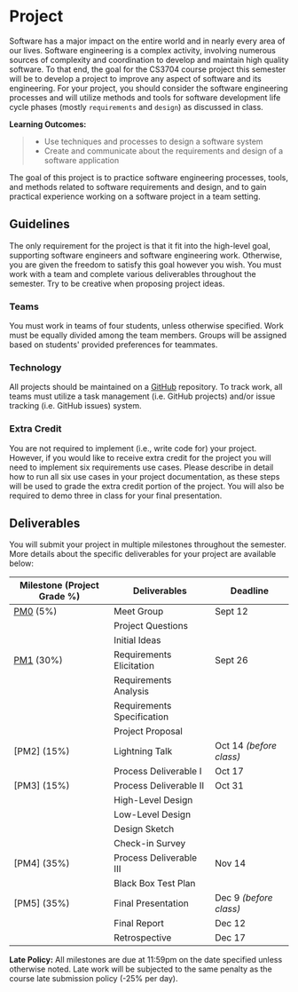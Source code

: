 # Project

Software has a major impact on the entire world and in nearly every area of our lives. Software engineering is a complex activity, involving numerous sources of complexity and coordination to develop and maintain high quality software. To that end, the goal for the CS3704 course project this semester will be to develop a project to improve any aspect of software and its engineering. For your project, you should consider the software engineering processes and will utilize methods and tools for software development life cycle phases (mostly `requirements` and `design`) as discussed in class.

**Learning Outcomes:**
> * Use techniques and processes to design a software system
> * Create and communicate about the requirements and design of a software application

The goal of this project is to practice software engineering processes, tools, and methods related to software requirements and design, and to gain practical experience working on a software project in a team setting.

## Guidelines

The only requirement for the project is that it fit into the high-level goal, supporting software engineers and software engineering work. Otherwise, you are given the freedom to satisfy this goal however you wish. You must work with a team and complete various deliverables throughout the semester. Try to be creative when proposing project ideas.

### Teams

You must work in teams of four students, unless otherwise specified. Work must be equally divided among the team members. Groups will be assigned based on students' provided preferences for teammates.

### Technology

All projects should be maintained on a [GitHub](https://github.com) repository. To track work, all teams must utilize a task management (i.e. GitHub projects) and/or issue tracking (i.e. GitHub issues) system.

### Extra Credit
You are not required to implement (i.e., write code for) your project. However, if you would like to receive extra credit for the project you will need to implement six requirements use cases. Please describe in detail how to run all six use cases in your project documentation, as these steps will be used to grade the extra credit portion of the project. You will also be required to demo three in class for your final presentation. 

## Deliverables

You will submit your project in multiple milestones throughout the semester. More details about the specific deliverables for your project are available below:

|  Milestone (Project Grade %) | Deliverables     |  Deadline       |
|---------|----------------------------------|-----------------|
| [PM0](./PM0.md) (5%)  | Meet Group  | Sept 12 |
|             | Project Questions     |         |
|             | Initial Ideas         |         |
| [PM1](./PM1.md) (30%) | Requirements Elicitation | Sept 26 |
|             | Requirements Analysis |         |
|             | Requirements Specification |    |
|             | Project Proposal      |         |
| [PM2] (15%) | Lightning Talk        |  Oct 14 _(before class)_  |
|             | Process Deliverable I |  Oct 17 |
| [PM3] (15%) | Process Deliverable II|  Oct 31 |
|             | High-Level Design     |         |
|             | Low-Level Design      |         |
|             | Design Sketch         |         |
|             | Check-in Survey       |         |
| [PM4] (35%) | Process Deliverable III | Nov 14|
|             | Black Box Test Plan   |         |
| [PM5] (35%) | Final Presentation    |  Dec 9 _(before class)_ |
|             | Final Report          |  Dec 12 |
|             | Retrospective         |  Dec 17 |

__Late Policy:__ All milestones are due at 11:59pm on the date specified unless otherwise noted. Late work will be subjected to the same penalty as the course late submission policy (-25% per day).
